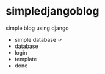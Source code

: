 # simpledjangoblog
simple blog using django
 
- simple database ✓
- database
- login
- template
- done
